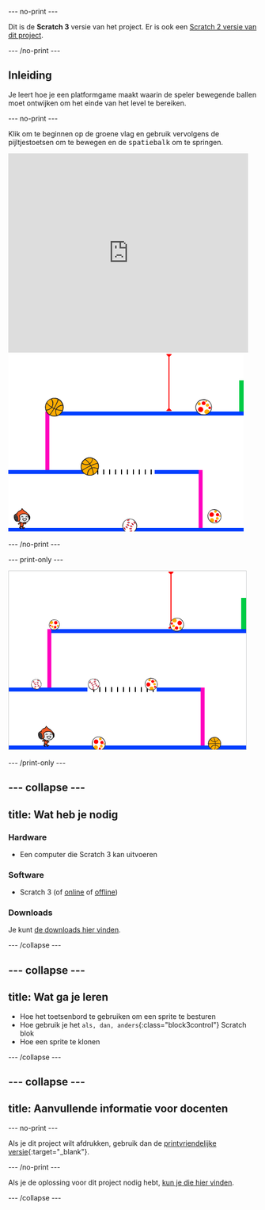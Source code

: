 --- no-print ---

Dit is de **Scratch 3** versie van het project. Er is ook een [Scratch 2 versie van dit project](https://projects.raspberrypi.org/nl-NL/projects/dodgeball-scratch2).

--- /no-print ---

## Inleiding

Je leert hoe je een platformgame maakt waarin de speler bewegende ballen moet ontwijken om het einde van het level te bereiken.

--- no-print ---

Klik om te beginnen op de groene vlag en gebruik vervolgens de pijltjestoetsen om te bewegen en de <kbd>spatiebalk</kbd> om te springen.

<div class="scratch-preview">
  <iframe allowtransparency="true" width="485" height="402" src="https://scratch.mit.edu/projects/embed/251809924/?autostart=false" frameborder="0" scrolling="no"></iframe>
  <img src="images/dodge-final.png">
</div>

--- /no-print ---

--- print-only ---

![trefbal spel wordt gespeeld](images/dodgeball-showcase.png)

--- /print-only ---

--- collapse ---
---
title: Wat heb je nodig
---

### Hardware

+ Een computer die Scratch 3 kan uitvoeren

### Software

+ Scratch 3 (of [online](https://scratch.mit.edu/projects/editor/) of [offline](https://scratch.mit.edu/download/))

### Downloads

Je kunt [de downloads hier vinden](http://rpf.io/p/nl-NL/dodgeball-go).

--- /collapse ---

--- collapse ---
---
title: Wat ga je leren
---

+ Hoe het toetsenbord te gebruiken om een sprite te besturen
+ Hoe gebruik je het `als, dan, anders`{:class="block3control"} Scratch blok
+ Hoe een sprite te klonen

--- /collapse ---

--- collapse ---
---
title: Aanvullende informatie voor docenten
---

--- no-print ---

Als je dit project wilt afdrukken, gebruik dan de [printvriendelijke versie](https://projects.raspberrypi.org/nl-NL/projects/dodgeball/print){:target="_blank"}.

--- /no-print ---

Als je de oplossing voor dit project nodig hebt, [kun je die hier vinden](http://rpf.io/p/nl-NL/dodgeball-get).

--- /collapse ---